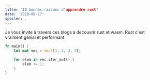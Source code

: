 ```yaml
---
title: '10 bonnes raisons d'apprendre rust'
date: '2019-05-17'
spoiler: .
---
```


Je vous invite à travers ces blogs à decouvrir rust et wasm. Rust c'est vraiment génial et performant

```rust
fn main() {
    let mut vec = vec![1, 2, 3, 4];

    for elem in vec.iter_mut() {
        elem += 1;
    }
}
```


